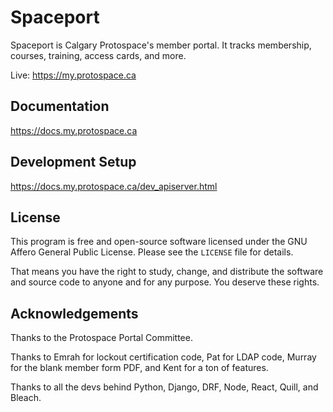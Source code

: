 # Spaceport

Spaceport is Calgary Protospace's member portal. It tracks membership, courses, training, access cards, and more.

Live: https://my.protospace.ca

## Documentation

https://docs.my.protospace.ca

## Development Setup

https://docs.my.protospace.ca/dev_apiserver.html

## License

This program is free and open-source software licensed under the GNU Affero General Public License. Please see the `LICENSE` file for details.

That means you have the right to study, change, and distribute the software and source code to anyone and for any purpose. You deserve these rights.

## Acknowledgements

Thanks to the Protospace Portal Committee.

Thanks to Emrah for lockout certification code, Pat for LDAP code, Murray for the blank member form PDF, and Kent for a ton of features.

Thanks to all the devs behind Python, Django, DRF, Node, React, Quill, and Bleach.

